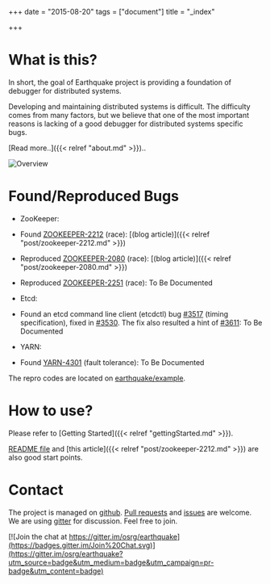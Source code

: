 +++
date = "2015-08-20"
tags = ["document"]
title = "_index"

+++


# What is this?

In short, the goal of Earthquake project is providing a foundation of debugger for distributed systems.

Developing and maintaining distributed systems is difficult. 
The difficulty comes from many factors, 
but we believe that one of the most important reasons is lacking of a good debugger for distributed systems specific bugs.

[Read more..]({{< relref "about.md" >}})..

![Overview](/earthquake/images/overview.png)

# Found/Reproduced Bugs
* ZooKeeper:
 * Found [ZOOKEEPER-2212](https://issues.apache.org/jira/browse/ZOOKEEPER-2212) (race): [(blog article)]({{< relref "post/zookeeper-2212.md" >}})
 * Reproduced [ZOOKEEPER-2080](https://issues.apache.org/jira/browse/ZOOKEEPER-2080) (race): [(blog article)]({{< relref "post/zookeeper-2080.md" >}})
 * Reproduced [ZOOKEEPER-2251](https://issues.apache.org/jira/browse/ZOOKEEPER-2251) (race): To Be Documented

* Etcd:
 * Found an etcd command line client (etcdctl) bug [#3517](https://github.com/coreos/etcd/issues/3517) (timing specification), fixed in [#3530](https://github.com/coreos/etcd/pull/3530). The fix also resulted a hint of [#3611](https://github.com/coreos/etcd/issues/3611): To Be Documented

* YARN:
 * Found [YARN-4301](https://issues.apache.org/jira/browse/YARN-4301) (fault tolerance): To Be Documented

The repro codes are located on [earthquake/example](https://github.com/osrg/earthquake/tree/master/example).

# How to use?
Please refer to [Getting Started]({{< relref "gettingStarted.md" >}}).

[README file](https://github.com/osrg/earthquake/blob/master/README.md) and [this article]({{< relref "post/zookeeper-2212.md" >}}) are also good start points.

# Contact
The project is managed on [github](https://github.com/osrg/earthquake).
[Pull requests](https://github.com/osrg/earthquake/pulls) and [issues](https://github.com/osrg/earthquake/issues) are welcome.
We are using [gitter](https://gitter.im/osrg/earthquake) for discussion.
Feel free to join.

[![Join the chat at https://gitter.im/osrg/earthquake](https://badges.gitter.im/Join%20Chat.svg)](https://gitter.im/osrg/earthquake?utm_source=badge&utm_medium=badge&utm_campaign=pr-badge&utm_content=badge)
